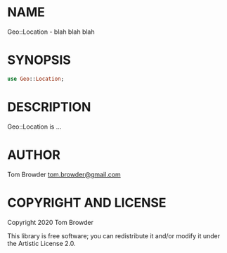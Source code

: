 NAME
====

Geo::Location - blah blah blah

SYNOPSIS
========

```raku
use Geo::Location;
```

DESCRIPTION
===========

Geo::Location is ...

AUTHOR
======

Tom Browder <tom.browder@gmail.com>

COPYRIGHT AND LICENSE
=====================

Copyright 2020 Tom Browder

This library is free software; you can redistribute it and/or modify it under the Artistic License 2.0.

